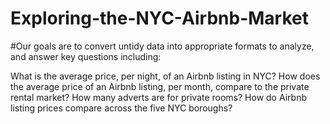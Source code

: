 # Exploring-the-NYC-Airbnb-Market
#Our goals are to convert untidy data into appropriate formats to analyze, and answer key questions including:

What is the average price, per night, of an Airbnb listing in NYC?
How does the average price of an Airbnb listing, per month, compare to the private rental market?
How many adverts are for private rooms?
How do Airbnb listing prices compare across the five NYC boroughs?
